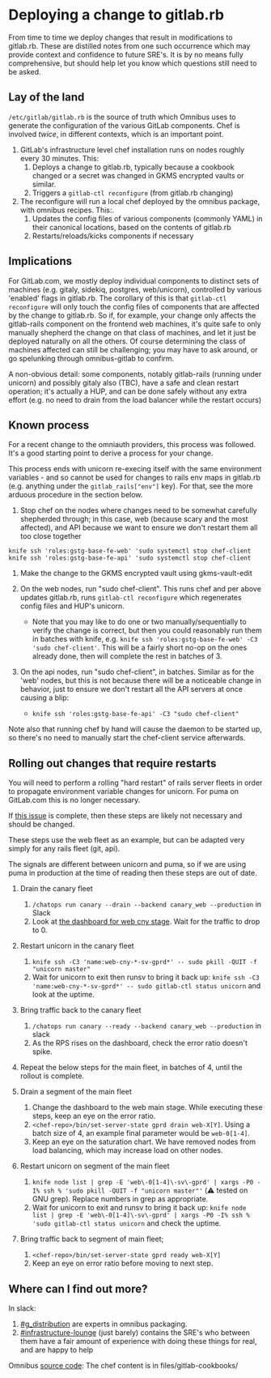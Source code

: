 # Deploying a change to gitlab.rb

From time to time we deploy changes that result in modifications to gitlab.rb.  These are distilled notes from one such occurrence which may provide context and confidence to future SRE's.  It is by no means fully comprehensive, but should help let you know which questions still need to be asked.

## Lay of the land

`/etc/gitlab/gitlab.rb` is the source of truth which Omnibus uses to generate the configuration of the various GitLab components.  Chef is involved *twice*, in different contexts, which is an important point.

1. GitLab's infrastructure level chef installation runs on nodes roughly every 30 minutes.  This:
    1. Deploys a change to gitlab.rb, typically because a cookbook changed or a secret was changed in GKMS encrypted vaults or similar.
    1. Triggers a `gitlab-ctl reconfigure` (from gitlab.rb changing)
1. The reconfigure will run a local chef deployed by the omnibus package, with omnibus recipes.  This:.
    1. Updates the config files of various components (commonly YAML) in their canonical locations, based on the contents of gitlab.rb
    1. Restarts/reloads/kicks components if necessary

## Implications

For GitLab.com, we mostly deploy individual components to distinct sets of machines (e.g. gitaly, sidekiq, postgres, web/unicorn), controlled by various 'enabled' flags in gitlab.rb.  The corollary of this is that `gitlab-ctl reconfigure` will only touch the config files of components that are affected by the change to gitlab.rb.  So if, for example, your change only affects the gitlab-rails component on the frontend web machines, it's quite safe to only manually shepherd the change on that class of machines, and let it just be deployed naturally on all the others.   Of course determining the class of machines affected can still be challenging; you may have to ask around, or go spelunking through omnibus-gitlab to confirm.

A non-obvious detail: some components, notably gitlab-rails (running under unicorn) and possibly gitaly also (TBC), have a safe and clean restart operation; it's actually a HUP, and can be done safely without any extra effort (e.g. no need to drain from the load balancer while the restart occurs)

## Known process

For a recent change to the omniauth providers, this process was followed.  It's a good starting point to derive a process for your change.

This process ends with unicorn re-execing itself with the same environment
variables - and so cannot be used for changes to rails env maps in gitlab.rb
(e.g. anything under the `gitlab_rails["env"]` key). For that, see the more
arduous procedure in the section below.

1. Stop chef on the nodes where changes need to be somewhat carefully shepherded through; in this case, web (because scary and the most affected), and API because we want to ensure we don't restart them all too close together
```
knife ssh 'roles:gstg-base-fe-web' 'sudo systemctl stop chef-client
knife ssh 'roles:gstg-base-fe-api' 'sudo systemctl stop chef-client
```

1. Make the change to the GKMS encrypted vault using gkms-vault-edit

1. On the web nodes, run "sudo chef-client".  This runs chef and per above updates gitlab.rb, runs `gitlab-ctl reconfigure` which regenerates config files and HUP's unicorn.
    * Note that you may like to do one or two manually/sequentially to verify the change is correct, but then you could reasonably run them in batches with knife, e.g. ```knife ssh 'roles:gstg-base-fe-web' -C3 'sudo chef-client'```.  This will be a fairly short no-op on the ones already done, then will complete the rest in batches of 3.

1. On the api nodes, run "sudo chef-client", in batches.  Similar as for the 'web' nodes, but this is not because there will be a noticeable change in behavior, just to ensure we don't restart all the API servers at once causing a blip:
    * ```knife ssh 'roles:gstg-base-fe-api' -C3 "sudo chef-client"```

Note also that running chef by hand will cause the daemon to be started up, so there's no need to manually start the chef-client service afterwards.

## Rolling out changes that require restarts

You will need to perform a rolling "hard restart" of rails server fleets in
order to propagate environment variable changes for unicorn. For puma on
GitLab.com this is no longer necessary.

If [this issue](https://gitlab.com/gitlab-com/gl-infra/delivery/issues/75) is
complete, then these steps are likely not necessary and should be changed.

These steps use the web fleet as an example, but can be adapted very simply for
any rails fleet (git, api).

The signals are different between unicorn and puma, so if we are using puma in
production at the time of reading then these steps are out of date.

1. Drain the canary fleet
   1. `/chatops run canary --drain --backend canary_web --production` in Slack
   1. Look at [the dashboard for web cny
      stage](https://dashboards.gitlab.net/d/general-service/general-service-platform-metrics?orgId=1&from=now-1h&to=now&refresh=30s&var-PROMETHEUS_DS=Global&var-environment=gprd&var-type=web&var-stage=cny&var-sigma=2).
      Wait for the traffic to drop to 0.

1. Restart unicorn in the canary fleet
   1. `knife ssh -C3 'name:web-cny-*-sv-gprd*' -- sudo pkill -QUIT -f "unicorn
      master"`
   1. Wait for unicorn to exit then runsv to bring it back up: `knife ssh -C3
      'name:web-cny-*-sv-gprd*' -- sudo gitlab-ctl status unicorn` and look at
      the uptime.
1. Bring traffic back to the canary fleet

   1. `/chatops run canary --ready --backend canary_web --production` in slack
   1. As the RPS rises on the dashboard, check the error ratio doesn't spike.

1. Repeat the below steps for the main fleet, in batches of 4, until the rollout
   is complete.
1. Drain a segment of the main fleet
   1. Change the dashboard to the web main stage. While executing these steps,
      keep an eye on the error ratio.
   1. `<chef-repo>/bin/set-server-state gprd drain web-X[Y]`. Using a batch size
      of 4, an example final parameter would be `web-0[1-4]`.
   1. Keep an eye on the saturation chart. We have removed nodes from load
      balancing, which may increase load on other nodes.

1. Restart unicorn on segment of the main fleet
   1. `knife node list | grep -E 'web\-0[1-4]\-sv\-gprd' | xargs -P0 -I% ssh %
      'sudo pkill -QUIT -f "unicorn master"'` (:warning: tested on GNU grep).
      Replace numbers in grep as appropriate.
   1. Wait for unicorn to exit and runsv to bring it back up: `knife node list |
      grep -E 'web\-0[1-4]\-sv\-gprd' | xargs -P0 -I% ssh % 'sudo gitlab-ctl
      status unicorn` and check the uptime.

1. Bring traffic back to segment of main fleet;
   1. `<chef-repo>/bin/set-server-state gprd ready web-X[Y]`
   1. Keep an eye on error ratio before moving to next step.

## Where can I find out more?

In slack:
1. [#g\_distribution](https://gitlab.slack.com/messages/g_distribution) are experts in omnibus packaging.
1. [#infrastructure-lounge](https://gitlab.slack.com/messages/infrastructure-lounge) (just barely) contains the SRE's who between them have a fair amount of experience with doing these things for real, and are happy to help

Omnibus [source code](https://gitlab.com/gitlab-org/omnibus-gitlab/): The chef content is in files/gitlab-cookbooks/
